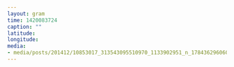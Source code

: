 ```yaml
---
layout: gram
time: 1420083724
caption: ""
latitude: 
longitude: 
media:
- media/posts/201412/10853017_313543095510970_1133902951_n_17843629606000351.jpg
---
```

